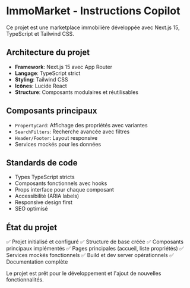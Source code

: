 # ImmoMarket - Instructions Copilot

Ce projet est une marketplace immobilière développée avec Next.js 15, TypeScript et Tailwind CSS.

## Architecture du projet

- **Framework**: Next.js 15 avec App Router
- **Langage**: TypeScript strict
- **Styling**: Tailwind CSS
- **Icônes**: Lucide React
- **Structure**: Composants modulaires et réutilisables

## Composants principaux

- `PropertyCard`: Affichage des propriétés avec variantes
- `SearchFilters`: Recherche avancée avec filtres
- `Header/Footer`: Layout responsive
- Services mockés pour les données

## Standards de code

- Types TypeScript stricts
- Composants fonctionnels avec hooks
- Props interface pour chaque composant
- Accessibilité (ARIA labels)
- Responsive design first
- SEO optimisé

## État du projet

✅ Projet initialisé et configuré
✅ Structure de base créée
✅ Composants principaux implémentés
✅ Pages principales (accueil, liste propriétés)
✅ Services mockés fonctionnels
✅ Build et dev server opérationnels
✅ Documentation complète

Le projet est prêt pour le développement et l'ajout de nouvelles fonctionnalités.
